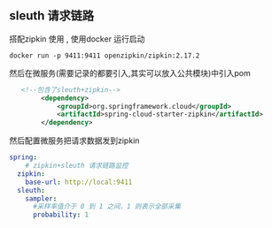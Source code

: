 
## sleuth 请求链路

搭配zipkin 使用 , 使用docker 运行启动

```shell script
docker run -p 9411:9411 openzipkin/zipkin:2.17.2
```

然后在微服务(需要记录的都要引入,其实可以放入公共模块)中引入pom
```xml
   <!--包含了sleuth+zipkin-->
        <dependency>
            <groupId>org.springframework.cloud</groupId>
            <artifactId>spring-cloud-starter-zipkin</artifactId>
        </dependency>

```


然后配置微服务把请求数据发到zipkin
```yaml
spring:
    # zipkin+sleuth 请求链路监控
  zipkin:
    base-url: http://local:9411
  sleuth:
    sampler:
      #采样率值介于 0 到 1 之间，1 则表示全部采集
      probability: 1
```
